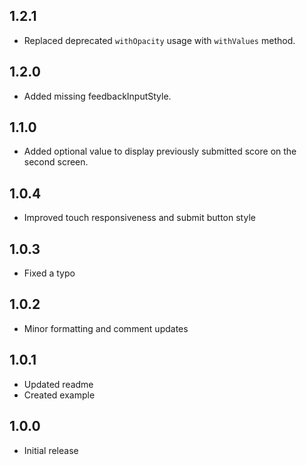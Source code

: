 ## 1.2.1

- Replaced deprecated `withOpacity` usage with `withValues` method.

## 1.2.0

- Added missing feedbackInputStyle.

## 1.1.0

- Added optional value to display previously submitted score on the second screen.

## 1.0.4

- Improved touch responsiveness and submit button style

## 1.0.3

- Fixed a typo

## 1.0.2

- Minor formatting and comment updates

## 1.0.1

- Updated readme
- Created example


## 1.0.0

- Initial release
